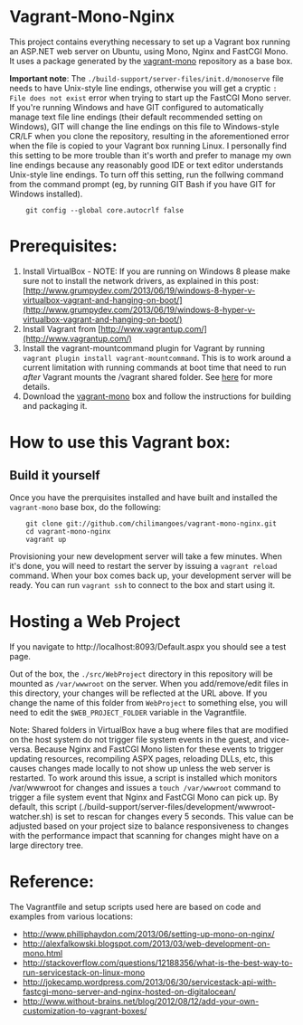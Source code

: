 Vagrant-Mono-Nginx
==================

This project contains everything necessary to set up a Vagrant box running an ASP.NET web server on Ubuntu, using Mono, Nginx and FastCGI Mono. It uses a package generated by the [vagrant-mono](https://github.com/chilimangoes/vagrant-mono) repository as a base box.

**Important note**: The `./build-support/server-files/init.d/monoserve` file needs to have Unix-style line endings, otherwise you will get a cryptic `: File does not exist` error when trying to start up the FastCGI Mono server. If you're running Windows and have GIT configured to automatically manage text file line endings (their default recommended setting on Windows), GIT will change the line endings on this file to Windows-style CR/LF when you clone the repository, resulting in the aforementioned error when the file is copied to your Vagrant box running Linux. I personally find this setting to be more trouble than it's worth and prefer to manage my own line endings because any reasonably good IDE or text editor understands Unix-style line endings. To turn off this setting, run the follwing command from the command prompt (eg, by running GIT Bash if you have GIT for Windows installed).

```
	git config --global core.autocrlf false
```

Prerequisites:
==============

1. Install VirtualBox - NOTE: If you are running on Windows 8 please make sure not to install the network drivers, as explained in this post: [http://www.grumpydev.com/2013/06/19/windows-8-hyper-v-virtualbox-vagrant-and-hanging-on-boot/](http://www.grumpydev.com/2013/06/19/windows-8-hyper-v-virtualbox-vagrant-and-hanging-on-boot/)
2. Install Vagrant from [http://www.vagrantup.com/](http://www.vagrantup.com/)
3. Install the vagrant-mountcommand plugin for Vagrant by running `vagrant plugin install vagrant-mountcommand`. This is to work around a current limitation with running commands at boot time that need to run *after* Vagrant mounts the /vagrant shared folder. See [here](https://github.com/mitchellh/vagrant/issues/2310) for more details.
4. Download the [vagrant-mono](https://github.com/chilimangoes/vagrant-mono) box and follow the instructions for building and packaging it.


How to use this Vagrant box:
============================

Build it yourself
-------------------

Once you have the prerquisites installed and have built and installed the `vagrant-mono` base box, do the following:

```shell
	git clone git://github.com/chilimangoes/vagrant-mono-nginx.git
	cd vagrant-mono-nginx
	vagrant up
```

Provisioning your new development server will take a few minutes. When it's done, you will need to restart the server by issuing a `vagrant reload` command. When your box comes back up, your development server will be ready. You can run `vagrant ssh` to connect to the box and start using it.


Hosting a Web Project
=====================

If you navigate to http://localhost:8093/Default.aspx you should see a test page.

Out of the box, the `./src/WebProject` directory in this repository will be mounted as `/var/wwwroot` on the server. When you add/remove/edit files in this directory, your changes will be reflected at the URL above. If you change the name of this folder from `WebProject` to something else, you will need to edit the `$WEB_PROJECT_FOLDER` variable in the Vagrantfile.

Note: Shared folders in VirtualBox have a bug where files that are modified on the host system do not trigger file system events in the guest, and vice-versa. Because Nginx and FastCGI Mono listen for these events to trigger updating resources, recompiling ASPX pages, reloading DLLs, etc, this causes changes made locally to not show up unless the web server is restarted. To work around this issue, a script is installed which monitors /var/wwwroot for changes and issues a `touch /var/wwwroot` command to trigger a file system event that Nginx and FastCGI Mono can pick up. By default, this script (./build-support/server-files/development/wwwroot-watcher.sh) is set to rescan for changes every 5 seconds. This value can be adjusted based on your project size to balance responsiveness to changes with the performance impact that scanning for changes might have on a large directory tree.


Reference:
==========

The Vagrantfile and setup scripts used here are based on code and examples from various locations:

* http://www.philliphaydon.com/2013/06/setting-up-mono-on-nginx/
* http://alexfalkowski.blogspot.com/2013/03/web-development-on-mono.html
* http://stackoverflow.com/questions/12188356/what-is-the-best-way-to-run-servicestack-on-linux-mono
* http://jokecamp.wordpress.com/2013/06/30/servicestack-api-with-fastcgi-mono-server-and-nginx-hosted-on-digitalocean/
* http://www.without-brains.net/blog/2012/08/12/add-your-own-customization-to-vagrant-boxes/
